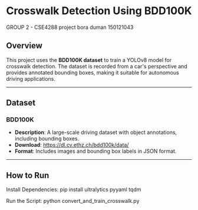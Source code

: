 # Crosswalk Detection Using BDD100K
GROUP 2 - CSE4288 project 
bora duman 150121043
## Overview
This project uses the **BDD100K dataset** to train a YOLOv8 model for crosswalk detection. The dataset is recorded from a car's perspective and provides annotated bounding boxes, making it suitable for autonomous driving applications.

---

## Dataset

### BDD100K
- **Description**: A large-scale driving dataset with object annotations, including bounding boxes.
- **Download**:
  https://dl.cv.ethz.ch/bdd100k/data/
- **Format**: Includes images and bounding box labels in JSON format.

---

## How to Run

Install Dependencies:
pip install ultralytics pyyaml tqdm

Run the Script:
python convert_and_train_crosswalk.py
